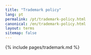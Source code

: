 ```yaml
---
title: "Trademark policy"
lang: pt
permalink: /pt/trademark-policy.html
canonical: /en/trademark-policy.html
layout: terms
sitemap: false
---
```


{% include pages/trademark.md %}

